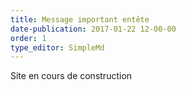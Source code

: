 ```yaml
---
title: Message important entête
date-publication: 2017-01-22 12-00-00
order: 1
type_editor: SimpleMd
---
```



<i class="fa fa-cog fa-2x" aria-hidden="true"></i> Site en cours de construction